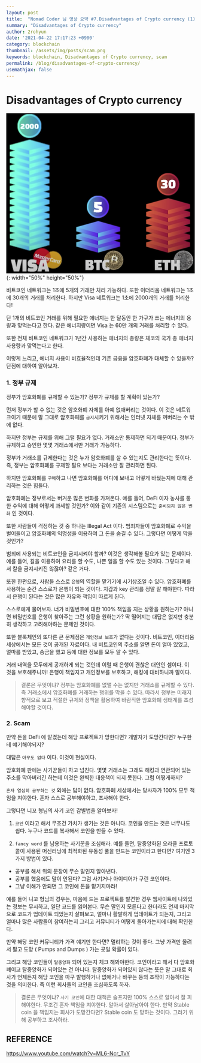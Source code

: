 ```yaml
---
layout: post
title:  "Nomad Coder 님 영상 요약 #7.Disadvantages of Crypto currency (1)"
summary: "Disadvantages of Crypto currency"
author: 2rohyun
date: '2021-04-22 17:17:23 +0900'
category: blockchain
thumbnail: /assets/img/posts/scam.png 
keywords: blockchain, Disadvantages of Crypto currency, scam
permalink: /blog/disadvantages-of-crypto-currency/
usemathjax: false
---
```

# Disadvantages of Crypto currency

![visa](/assets/img/posts/visa.png){: width="50%" height="50%"}

비트코인 네트워크는 1초에 5개의 거래만 처리 가능하다. 또한 이더리움 네트워크는 1초에 30개의 거래를 처리한다. 하지만 Visa 네트워크는 1초에 2000개의 거래를 처리한다!

단 1개의 비트코인 거래를 위해 필요한 에너지는 한 달동안 한 가구가 쓰는 에너지의 용량과 맞먹는다고 한다. 같은 에너지량이면 Visa 는 60만 개의 거래를 처리할 수 있다.

또한 전체 비트코인 네트워크가 1년간 사용하는 에너지의 총량은 체코의 국가 총 에너지 사용량과 맞먹는다고 한다. 

이렇게 느리고, 에너지 사용이 비효율적인데 기존 금융을 암호화폐가 대체할 수 있을까? 단점에 대하여 알아보자.

### 1. 정부 규제

정부가 암호화폐를 규제할 수 있는가? 정부가 규제를 할 계획이 있는가?

먼저 정부가 할 수 없는 것은 암호화폐 자체를 아예 없애버리는 것이다. 이 것은 네트워크이기 때문에 말 그대로 암호화페를 `금지`시키기 위해서는 인터넷 자체를 꺼버리는 수 밖에 없다. 

하지만 정부는 규제를 위해 그럴 필요가 없다. 거래소만 통제하면 되기 때문이다. 정부가 규제하고 승인한 몇몇 거래소에서만 거래가 가능하다. 

정부가 거래소를 규제한다는 것은 누가 암호화폐를 살 수 있는지도 관리한다는 뜻이다. 즉, 정부는 암호화폐를 규제할 필요 보다는 거래소만 잘 관리하면 된다. 

하지만 암호화폐를 `구매`하고 나면 암호화폐를 어디에 보내고 어떻게 바꿨는지에 대해 관리하는 것은 힘들다. 

암호화폐는 정부로서는 버거운 많은 변화를 가져온다. 예를 들어, DeFi 이자 농사를 통한 수익에 대해 어떻게 과세할 것인가? 이와 같이 기존의 시스템으로는 `준비되지 않은 변화` 인 것이다. 

또한 사람들이 걱정하는 것 중 하나는 Illegal Act 이다. 범죄자들이 암호화폐로 수익을 벌어들이고 암호화폐의 익명성을 이용하여 그 돈을 숨길 수 있다. 그렇다면 어떻게 막을 것인가?

범죄에 사용되는 비트코인을 금지시켜야 할까? 이것은 생각해볼 필요가 있는 문제이다. 예를 들어, 칼을 이용하여 요리를 할 수도, 나쁜 일을 할 수도 있는 것이다. 그렇다고 해서 칼을 금지시키진 않잖아? 같은 거다.

또한 한편으로, 사람들 스스로 `은행`의 역할을 맡기기에 시기상조일 수 있다. 암호화폐를 사용하는 순간 스스로가 은행이 되는 것이다. 지갑과 key 관리를 정말 잘 해야한다. 따라서 은행이 된다는 것은 많은 자유와 책임이 따르게 된다.

스스로에게 물어보자. 너가 비밀번호에 대한 100% 책임을 지는 상황을 원하는가? 아니면 비밀번호를 은행이 찾아주는 그런 상황을 원하는가? 딱 떨어지는 대답은 없지만 충분히 생각하고 고려해야하는 문제인 것이다.

또한 블록체인의 또다른 큰 문제점은 `개인정보 보호`가 없다는 것이다. 비트코인, 이더리움 세상에서는 모든 것이 공개된 자료이다. 내 비트코인의 주소를 알면 돈이 얼마 있었고, 얼마를 받았고, 송금을 했고 등에 대한 정보를 모두 알 수 있다.

거래 내역을 모두에게 공개하게 되는 것인데 이럴 때 은행이 괜찮은 대안인 셈이다. 이 것을 보호해주니까! 은행이 책임지고 개인정보를 보호하고, 해킹에 대비하니까 말이다.

> 결론은 무엇이냐? 정부는 암호화폐를 없앨 수는 없지만 거래소를 규제할 수 있다. 즉 거래소에서 암호화폐를 거래하는 행위를 막을 수 있다. 따라서 정부는 미래지향적으로 보고 적절한 규제와 정책을 활용하여 바람직한 암호화폐 생태계를 조성해야할 것이다. 

### 2. Scam

만약 돈을 DeFi 에 맡겼는데 해당 프로젝트가 망한다면? 개발자가 도망간다면? 누구한테 얘기해야되지? 

대답은 `아무도 없다` 이다. 이것이 현실이다.

암호화폐 판에는 사기꾼들이 차고 넘친다. 몇몇 거래소는 그래도 해킹과 연관되어 있는 주소를 막아버리긴 하는데 이것은 완벽한 대응책이 되지 못한다. 그럼 어떻게하지?

`혼자 열심히 공부하는 것` 외에는 답이 없다. 암호화폐 세상에서는 당사자가 100% 모두 책임을 져야한다. 혼자 스스로 공부해야하고, 조사해야 한다. 

그렇다면 니꼬 형님의 사기 코인 감별법을 알아보자!

1. `코인` 이라고 해서 무조건 가치가 생기는 것은 아니다. 코인을 만드는 것은 너무나도 쉽다. 누구나 코드를 복사해서 코인을 만들 수 있다. 

2. `fancy word` 를 남용하는 사기꾼을 조심해라. 예를 들면, 탈중앙화된 오라클 프로토콜이 사용된 머신러닝에 최적화된 유동성 풀을 만드는 코인이라고 한다면? 여기엔 3가지 방법이 있다.
* 공부를 해서 위의 문장이 무슨 말인지 알아낸다.
* 공부를 했음에도 말이 안된다? 그럼 사기거나 아이디어가 구린 코인이다.
* 그냥 이해가 안되면 그 코인에 돈을 맡기지마라!

예를 들어 니꼬 형님의 경우는, 마음에 드는 프로젝트를 발견한 경우 웹사이트에 나와있는 정보는 무시하고, 일단 코드를 읽어본다. 무슨 말인지 모른다고 한더라도 언제 마지막으로 코드가 업데이트 되었는지 살펴보고, 얼마나 활발하게 업데이트가 되는지, 그리고 얼마나 많은 사람들이 참여하는지 그리고 커뮤니티가 어떻게 돌아가는지에 대해 확인한다. 

만약 해당 코인 커뮤니티가 가격 얘기만 한다면? 멀리하는 것이 좋다. 그냥 가격만 올려서 팔고 도망 ( Pumps and Dumps ) 가는 곳일 확률이 있다. 

그리고 해당 코인들이 `탈중앙화` 되어 있는지 체크 해봐야한다. 코인이라고 해서 다 암호화폐이고 탈중앙화가 되어있는 건 아니다. 탈중앙화가 되어있지 않다는 뜻은 말 그대로 회사가 언제든지 해당 코인을 마구 발행하거나 없애거나 바꾸는 등의 조작이 가능하다는 것을 의미한다. 즉 이런 회사들의 코인을 조심하도록 하자. 

> 결론은 무엇이냐? `사기 코인`에 대한 대책은 슬프지만 100% 스스로 알아서 잘 피해야한다. 무조건 혼자 책임을 져야한다. 알아서 살아남아야 한다. 만약 Stable coin 을 책임지는 회사가 도망간다면? Stable coin 도 망하는 것이다. 그러기 위해 공부하고 조사하라.


## REFERENCE

https://www.youtube.com/watch?v=ML6-Ncr_TvY
 